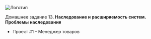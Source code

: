 ![Логотип](https://upload.wikimedia.org/wikipedia/commons/thumb/f/f2/Netology_logo.svg/1280px-Netology_logo.svg.png)

Домашнее задание 13. **Наследование и расширяемость систем. Проблемы наследования**

* Проект #1 - Менеджер товаров